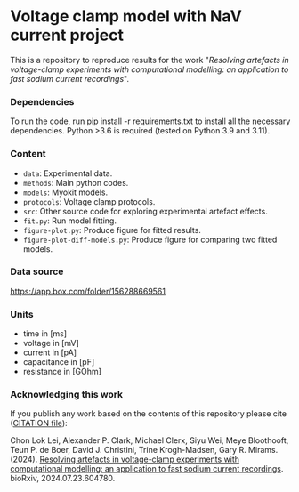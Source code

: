 # Voltage clamp model with NaV current project

This is a repository to reproduce results for the work "_Resolving artefacts in voltage-clamp experiments with computational modelling: an application to fast sodium current recordings_".

### Dependencies
To run the code, run pip install -r requirements.txt to install all the necessary dependencies. Python >3.6 is required (tested on Python 3.9 and 3.11).

### Content

- `data`: Experimental data.
- `methods`: Main python codes.
- `models`: Myokit models.
- `protocols`: Voltage clamp protocols.
- `src`: Other source code for exploring experimental artefact effects.
- `fit.py`: Run model fitting.
- `figure-plot.py`: Produce figure for fitted results.
- `figure-plot-diff-models.py`: Produce figure for comparing two fitted models.

### Data source
<https://app.box.com/folder/156288669561>

### Units
- time in [ms]
- voltage in [mV]
- current in [pA]
- capacitance in [pF]
- resistance in [GOhm]


### Acknowledging this work
If you publish any work based on the contents of this repository please cite ([CITATION file](CITATION)):

Chon Lok Lei, Alexander P. Clark, Michael Clerx, Siyu Wei, Meye Bloothooft, Teun P. de Boer, David J. Christini, Trine Krogh-Madsen, Gary R. Mirams.
(2024).
[Resolving artefacts in voltage-clamp experiments with computational modelling: an application to fast sodium current recordings](https://doi.org/10.1101/2024.07.23.604780).
bioRxiv, 2024.07.23.604780.
